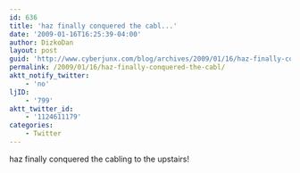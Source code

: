 ```yaml
---
id: 636
title: 'haz finally conquered the cabl...'
date: '2009-01-16T16:25:39-04:00'
author: DizkoDan
layout: post
guid: 'http://www.cyberjunx.com/blog/archives/2009/01/16/haz-finally-conquered-the-cabl/'
permalink: /2009/01/16/haz-finally-conquered-the-cabl/
aktt_notify_twitter:
    - 'no'
ljID:
    - '799'
aktt_twitter_id:
    - '1124611179'
categories:
    - Twitter
---
```


haz finally conquered the cabling to the upstairs!
